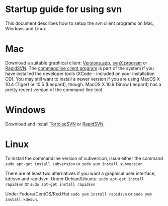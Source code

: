 # Startup guide for using svn

This document describes how to setup the svn client programs on Mac,
Windows and Linux

Mac
===

Download a suitable graphical client:
[Versions.app](http://versionsapp.com/), [svnX
program](http://www.lachoseinteractive.net/en/community/subversion/svnx/download/)
or
[RapidSVN](http://www.rapidsvn.org/index.php/Documentation#Mac_OS.2FX).
The [commandline client
program](http://homepage.mac.com/martinott/Subversion-1.4.4.pkg.zip) is
part of the system if you have installed the developer tools (XCode -
included on your installation CD). You may still want to install a newer
version if you are using MacOS X 10.4 (Tiger) or 10.5 (Leopard), though.
MacOS X 10.6 (Snow Leopard) has a pretty recent version of the
command-line tool.

Windows
=======

Download and install [TortoiseSVN](http://tortoisesvn.net/downloads) or
[RapidSVN](http://www.rapidsvn.org/index.php/Documentation#Windows).

Linux
=====

To install the commandline version of subversion, issue either the
command `sudo apt-get install subversion` or
`sudo yum install subversion`

There are at least two alternatives if you want a graphical user
interface, kdesvn and rapidsvn. Under Debian/Ubuntu:
`sudo apt-get install rapidsvn` or `sudo apt-get install rapidsvn`

Under Fedora/CentOS/Red Hat `sudo yum install rapidsvn` or
`sudo yum install kdesvn`.

